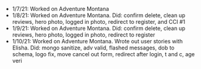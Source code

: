 - 1/7/21: Worked on Adventure Montana
- 1/8/21: Worked on Adventure Montana. Did: confirm delete, clean up reviews, hero photo, logged in photo, redirect to register, and CCI #1
- 1/9/21: Worked on Adventure Montana. Did: confirm delete, clean up reviews, hero photo, logged in photo, redirect to register
- 1/10/21: Worked on Adventure Montana. Wrote out user stories with Elisha. Did: mongo sanitize, adv valid, flashed messages, dob to schema, logo fix, move cancel out form, redirect after login, t and c, age veri